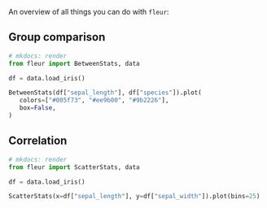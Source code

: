 An overview of all things you can do with `fleur`:

## Group comparison

```py
# mkdocs: render
from fleur import BetweenStats, data

df = data.load_iris()

BetweenStats(df["sepal_length"], df["species"]).plot(
   colors=["#005f73", "#ee9b00", "#9b2226"],
   box=False,
)
```

## Correlation

```py
# mkdocs: render
from fleur import ScatterStats, data

df = data.load_iris()

ScatterStats(x=df["sepal_length"], y=df["sepal_width"]).plot(bins=25)
```
